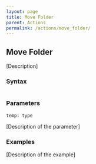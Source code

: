 ```yaml
---
layout: page
title: Move Folder
parent: Actions
permalink: /actions/move_folder/
---
```


## Move Folder

[Description]

### Syntax

```js

```

### Parameters

`temp: type`

[Description of the parameter]

### Examples

[Description of the example]

```js

```

